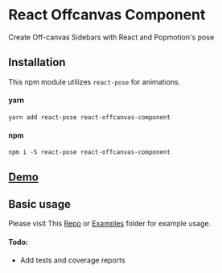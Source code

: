 # React Offcanvas Component

Create Off-canvas Sidebars with React and Popmotion's pose

## Installation

This npm module utilizes `react-pose` for animations.

#### yarn

`yarn add react-pose react-offcanvas-component`

#### npm

`npm i -S react-pose react-offcanvas-component`

## [**Demo**](https://samabeywickrama.github.io/roc-examples/)

## Basic usage

Please visit This [Repo](https://github.com/samAbeywickrama/roc-examples) or [Examples](https://github.com/samAbeywickrama/react-offcanvas-component/tree/master/examples/cra) folder for example usage.

#### Todo:

- Add tests and coverage reports
